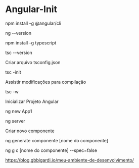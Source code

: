 # Angular-Init


npm install -g @angular/cli

ng --version

npm install -g typescript

tsc --version

Criar arquivo tsconfig.json

tsc -init

Assistir modificações para compilação

tsc -w

Inicializar Projeto Angular

ng new App1

ng server

Criar novo componente

ng generate componente [nome do componente]

ng g c [nome do componente] --spec=false

https://blog.gbbigardi.io/meu-ambiente-de-desenvolvimento/

